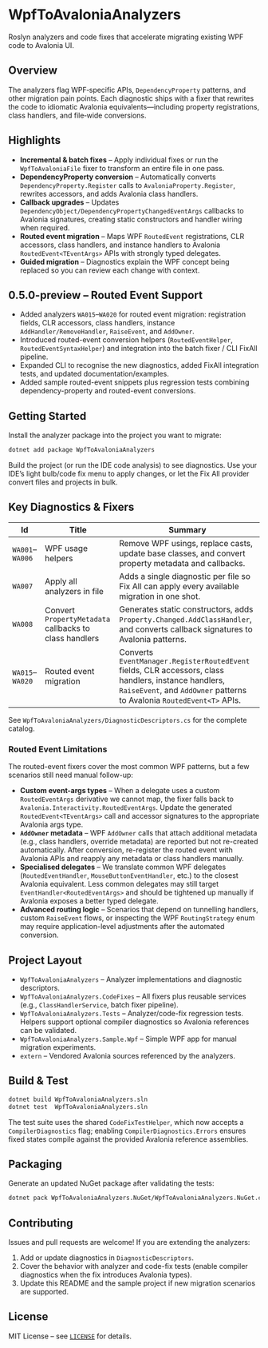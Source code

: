 # WpfToAvaloniaAnalyzers

Roslyn analyzers and code fixes that accelerate migrating existing WPF code to Avalonia UI.

## Overview

The analyzers flag WPF‑specific APIs, `DependencyProperty` patterns, and other migration pain points. Each diagnostic ships with a fixer that rewrites the code to idiomatic Avalonia equivalents—including property registrations, class handlers, and file‑wide conversions.

## Highlights

- **Incremental & batch fixes** – Apply individual fixes or run the `WpfToAvaloniaFile` fixer to transform an entire file in one pass.
- **DependencyProperty conversion** – Automatically converts `DependencyProperty.Register` calls to `AvaloniaProperty.Register`, rewrites accessors, and adds Avalonia class handlers.
- **Callback upgrades** – Updates `DependencyObject/DependencyPropertyChangedEventArgs` callbacks to Avalonia signatures, creating static constructors and handler wiring when required.
- **Routed event migration** – Maps WPF `RoutedEvent` registrations, CLR accessors, class handlers, and instance handlers to Avalonia `RoutedEvent<TEventArgs>` APIs with strongly typed delegates.
- **Guided migration** – Diagnostics explain the WPF concept being replaced so you can review each change with context.

## 0.5.0-preview – Routed Event Support

- Added analyzers `WA015`–`WA020` for routed event migration: registration fields, CLR accessors, class handlers, instance `AddHandler/RemoveHandler`, `RaiseEvent`, and `AddOwner`.
- Introduced routed-event conversion helpers (`RoutedEventHelper`, `RoutedEventSyntaxHelper`) and integration into the batch fixer / CLI FixAll pipeline.
- Expanded CLI to recognise the new diagnostics, added FixAll integration tests, and updated documentation/examples.
- Added sample routed-event snippets plus regression tests combining dependency-property and routed-event conversions.

## Getting Started

Install the analyzer package into the project you want to migrate:

```bash
dotnet add package WpfToAvaloniaAnalyzers
```

Build the project (or run the IDE code analysis) to see diagnostics. Use your IDE’s light bulb/code fix menu to apply changes, or let the Fix All provider convert files and projects in bulk.

## Key Diagnostics & Fixers

| Id | Title | Summary |
| --- | --- | --- |
| `WA001`–`WA006` | WPF usage helpers | Remove WPF usings, replace casts, update base classes, and convert property metadata and callbacks. |
| `WA007` | Apply all analyzers in file | Adds a single diagnostic per file so Fix All can apply every available migration in one shot. |
| `WA008` | Convert `PropertyMetadata` callbacks to class handlers | Generates static constructors, adds `Property.Changed.AddClassHandler`, and converts callback signatures to Avalonia patterns. |
| `WA015`–`WA020` | Routed event migration | Converts `EventManager.RegisterRoutedEvent` fields, CLR accessors, class handlers, instance handlers, `RaiseEvent`, and `AddOwner` patterns to Avalonia `RoutedEvent<T>` APIs. |

See `WpfToAvaloniaAnalyzers/DiagnosticDescriptors.cs` for the complete catalog.

### Routed Event Limitations

The routed-event fixers cover the most common WPF patterns, but a few scenarios still need manual follow-up:

- **Custom event-args types** – When a delegate uses a custom `RoutedEventArgs` derivative we cannot map, the fixer falls back to `Avalonia.Interactivity.RoutedEventArgs`. Update the generated `RoutedEvent<TEventArgs>` call and accessor signatures to the appropriate Avalonia args type.
- **`AddOwner` metadata** – WPF `AddOwner` calls that attach additional metadata (e.g., class handlers, override metadata) are reported but not re-created automatically. After conversion, re-register the routed event with Avalonia APIs and reapply any metadata or class handlers manually.
- **Specialised delegates** – We translate common WPF delegates (`RoutedEventHandler`, `MouseButtonEventHandler`, etc.) to the closest Avalonia equivalent. Less common delegates may still target `EventHandler<RoutedEventArgs>` and should be tightened up manually if Avalonia exposes a better typed delegate.
- **Advanced routing logic** – Scenarios that depend on tunnelling handlers, custom `RaiseEvent` flows, or inspecting the WPF `RoutingStrategy` enum may require application-level adjustments after the automated conversion.

## Project Layout

- `WpfToAvaloniaAnalyzers` – Analyzer implementations and diagnostic descriptors.
- `WpfToAvaloniaAnalyzers.CodeFixes` – All fixers plus reusable services (e.g., `ClassHandlerService`, batch fixer pipeline).
- `WpfToAvaloniaAnalyzers.Tests` – Analyzer/code-fix regression tests. Helpers support optional compiler diagnostics so Avalonia references can be validated.
- `WpfToAvaloniaAnalyzers.Sample.Wpf` – Simple WPF app for manual migration experiments.
- `extern` – Vendored Avalonia sources referenced by the analyzers.

## Build & Test

```bash
dotnet build WpfToAvaloniaAnalyzers.sln
dotnet test  WpfToAvaloniaAnalyzers.sln
```

The test suite uses the shared `CodeFixTestHelper`, which now accepts a `CompilerDiagnostics` flag; enabling `CompilerDiagnostics.Errors` ensures fixed states compile against the provided Avalonia reference assemblies.

## Packaging

Generate an updated NuGet package after validating the tests:

```bash
dotnet pack WpfToAvaloniaAnalyzers.NuGet/WpfToAvaloniaAnalyzers.NuGet.csproj
```

## Contributing

Issues and pull requests are welcome! If you are extending the analyzers:

1. Add or update diagnostics in `DiagnosticDescriptors`.
2. Cover the behavior with analyzer and code-fix tests (enable compiler diagnostics when the fix introduces Avalonia types).
3. Update this README and the sample project if new migration scenarios are supported.

## License

MIT License – see [`LICENSE`](LICENSE) for details.
